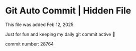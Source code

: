 # Git Auto Commit | Hidden File

This file was added Feb 12, 2025

Just for fun and keeping my daily git commit active 🤪

commit number: 28764

